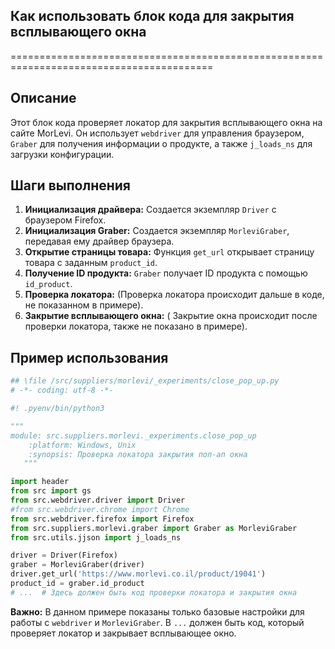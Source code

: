 ## Как использовать блок кода для закрытия всплывающего окна
=========================================================================================

Описание
-------------------------
Этот блок кода проверяет локатор для закрытия всплывающего окна на сайте MorLevi. Он  использует `webdriver` для управления браузером,  `Graber` для получения информации о продукте, а также `j_loads_ns` для загрузки конфигурации. 

Шаги выполнения
-------------------------
1. **Инициализация драйвера:** Создается экземпляр `Driver` с браузером Firefox.
2. **Инициализация Graber:** Создается экземпляр `MorleviGraber`, передавая ему драйвер браузера.
3. **Открытие страницы товара:**  Функция `get_url` открывает страницу товара с заданным `product_id`.
4. **Получение ID продукта:**  `Graber` получает ID продукта с помощью  `id_product`.
5. **Проверка локатора:**  (Проверка локатора происходит дальше в коде, не показанном в примере). 
6. **Закрытие всплывающего окна:** ( Закрытие окна происходит после проверки локатора, также не показано в примере).

Пример использования
-------------------------

```python
## \file /src/suppliers/morlevi/_experiments/close_pop_up.py
# -*- coding: utf-8 -*-

#! .pyenv/bin/python3

"""
module: src.suppliers.morlevi._experiments.close_pop_up
	:platform: Windows, Unix
	:synopsis: Проверка локатора закрытия поп-ап окна
   """

import header
from src import gs
from src.webdriver.driver import Driver
#from src.webdriver.chrome import Chrome
from src.webdriver.firefox import Firefox
from src.suppliers.morlevi.graber import Graber as MorleviGraber
from src.utils.jjson import j_loads_ns

driver = Driver(Firefox)
graber = MorleviGraber(driver)
driver.get_url('https://www.morlevi.co.il/product/19041')
product_id = graber.id_product
# ...  # Здесь должен быть код проверки локатора и закрытия окна
```

**Важно:**  В данном примере показаны только базовые настройки для работы с `webdriver` и  `MorleviGraber`.  В  `...`  должен быть код, который проверяет локатор  и закрывает всплывающее окно.